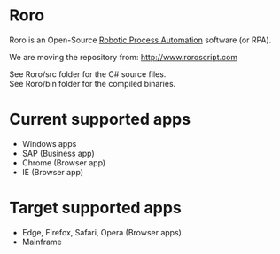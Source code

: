 # Roro

Roro is an Open-Source <A HREF="https://en.wikipedia.org/wiki/Robotic_process_automation">Robotic Process Automation</A> software (or RPA).

We are moving the repository from: http://www.roroscript.com

See Roro/src folder for the C# source files.<BR>
See Roro/bin folder for the compiled binaries.<BR>

# Current supported apps
+ Windows apps
+ SAP (Business app)
+ Chrome (Browser app)
+ IE (Browser app)

# Target supported apps
+ Edge, Firefox, Safari, Opera (Browser apps)
+ Mainframe

